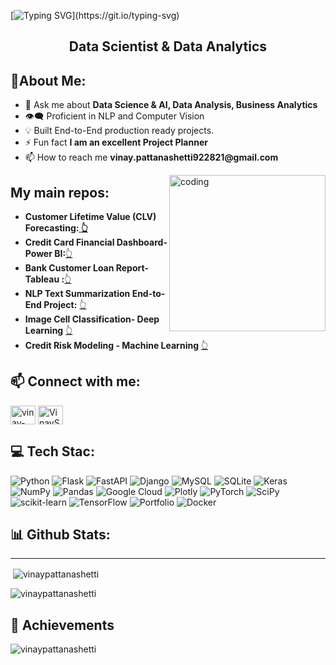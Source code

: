 [![Typing SVG](https://readme-typing-svg.demolab.com?font=Fira+Code&pause=1000&color=2ECC40&width=1000&lines=%F0%9F%91%8B+%0A+Hi+there!+I'm+Vinay+Pattanashetti%2C+a+passionate+Data+Science+%26+Analytics+expert.+Welcome+to+my+GitHub+profile!)](https://git.io/typing-svg)


<!DOCTYPE html>
<html lang="en">
<head>

<h2 align="center">Data Scientist & Data Analytics</h2>

<h2> 💫About Me:</h2>
<ul>
  <li>💬 Ask me about <strong>Data Science & AI, Data Analysis, Business Analytics</strong></li>
  <li>👁️‍🗨️ Proficient in NLP and Computer Vision
  <li>💡 Built End-to-End production ready projects.
  <li>⚡ Fun fact <strong>I am an excellent Project Planner </strong></li>
  <li>📫 How to reach me <strong>vinay.pattanashetti922821@gmail.com</strong></li>
</ul>
<img align="right" alt="coding" height ="250" width="250" src="https://marketbusinessnews.com/wp-content/uploads/2020/10/1-Predictive-Analytics-GIF-for-article.gif">  
<h2>My main repos:</h2>
<ul>
  <li><b>Customer Lifetime Value (CLV) Forecasting:<a href ="https://github.com/vinaypattanashetti/Customer-Lifetime-Value-Forecasting"> 👆</a> </b></li>
  <li><b>Credit Card Financial Dashboard- Power BI:</b><a href="https://github.com/vinaypattanashetti/Credit-Card-Financial-Dashboard-using-Power-BI">👆</a></li>
  <li><b>Bank Customer Loan Report- Tableau :</b><a href="https://github.com/vinaypattanashetti/Bank-Customers-Loan-Report-using-Tableau-and-SQL">👆</a></li>

  
  <li><b> NLP Text Summarization End-to-End Project:</b> <a href="https://github.com/vinaypattanashetti/NLP-Text-Summarization">👆 </a></li>
 <li><b> Image Cell Classification- Deep Learning</b> <a href="https://github.com/vinaypattanashetti/CNN-Transfer-learning-malaria-cell-classification">👆 </a> </li>
 <li> <b>Credit Risk Modeling - Machine Learning</b> <a href="https://github.com/vinaypattanashetti/Credit-Risk-Modeling-Machine-learning">👆</a> 
 </li>
  
</ul>



<h2 align="left"> 📫 Connect with me:</h2>
<a href="https://www.linkedin.com/in/vinay-pattanashetti21" target="blank"><img align="center" src="https://raw.githubusercontent.com/rahuldkjain/github-profile-readme-generator/master/src/images/icons/Social/linked-in-alt.svg" alt="vinay-pattanashetti21" height="30" width="40" /></a>
<a href="https://twitter.com/VinaySP21" target="blank"><img align="center" src="https://raw.githubusercontent.com/rahuldkjain/github-profile-readme-generator/master/src/images/icons/Social/twitter.svg" alt="VinaySP21" height="30" width="40" /></a>

<h2 align="left"> 💻 Tech Stac:</h2>

![Python](https://img.shields.io/badge/python-3670A0?style=for-the-badge&logo=python&logoColor=ffdd54) ![Flask](https://img.shields.io/badge/flask-%23000.svg?style=for-the-badge&logo=flask&logoColor=white) ![FastAPI](https://img.shields.io/badge/FastAPI-005571?style=for-the-badge&logo=fastapi) ![Django](https://img.shields.io/badge/django-%23092E20.svg?style=for-the-badge&logo=django&logoColor=white) ![MySQL](https://img.shields.io/badge/mysql-%2300f.svg?style=for-the-badge&logo=mysql&logoColor=white) ![SQLite](https://img.shields.io/badge/sqlite-%2307405e.svg?style=for-the-badge&logo=sqlite&logoColor=white) ![Keras](https://img.shields.io/badge/Keras-%23D00000.svg?style=for-the-badge&logo=Keras&logoColor=white) ![NumPy](https://img.shields.io/badge/numpy-%23013243.svg?style=for-the-badge&logo=numpy&logoColor=white) ![Pandas](https://img.shields.io/badge/pandas-%23150458.svg?style=for-the-badge&logo=pandas&logoColor=white) ![Google Cloud](https://img.shields.io/badge/Google%20Cloud-%234285F4.svg?style=for-the-badge&logo=google-cloud&logoColor=white)  ![Plotly](https://img.shields.io/badge/Plotly-%233F4F75.svg?style=for-the-badge&logo=plotly&logoColor=white) ![PyTorch](https://img.shields.io/badge/PyTorch-%23EE4C2C.svg?style=for-the-badge&logo=PyTorch&logoColor=white) ![SciPy](https://img.shields.io/badge/SciPy-%230C55A5.svg?style=for-the-badge&logo=scipy&logoColor=%white) ![scikit-learn](https://img.shields.io/badge/scikit--learn-%23F7931E.svg?style=for-the-badge&logo=scikit-learn&logoColor=white) ![TensorFlow](https://img.shields.io/badge/TensorFlow-%23FF6F00.svg?style=for-the-badge&logo=TensorFlow&logoColor=white) ![Portfolio](https://img.shields.io/badge/Portfolio-%23000000.svg?style=for-the-badge&logo=firefox&logoColor=#FF7139) ![Docker](https://img.shields.io/badge/docker-%230db7ed.svg?style=for-the-badge&logo=docker&logoColor=white)



<h2 align="left"> 📊 Github Stats:</h2><hr></hr>
<p>&nbsp;<img align="center" src="https://github-readme-stats.vercel.app/api?username=vinaypattanashetti&show_icons=true&locale=en" alt="vinaypattanashetti" /></p>

<p><img align="center" src="https://github-readme-streak-stats.herokuapp.com/?user=vinaypattanashetti" alt="vinaypattanashetti" /></p>

<h2 align="left"> 🏅 Achievements</h2>
<p align="left"> <img src="https://github-profile-trophy.vercel.app/?username=vinaypattanashetti" alt="vinaypattanashetti" /></p> 
<!--
![](https://github-readme-stats.vercel.app/api/top-langs/?username=vinaypattanashetti&langs_count=10&theme=default&show_icons=true&hide_border=true&layout=compact)

--!>
</body>
</html>



<!--
**vinaypattanashetti/vinaypattanashetti** is a ✨ _special_ ✨ repository because its `README.md` (this file) appears on your GitHub profile.

Here are some ideas to get you started:

- 🔭 I’m currently working on ...
- 🌱 I’m currently learning ...
- 👯 I’m looking to collaborate on ...
- 🤔 I’m looking for help with ...
- 💬 Ask me about ...
- 📫 How to reach me: ...
- 😄 Pronouns: ...
- ⚡ Fun fact: ...
-->
